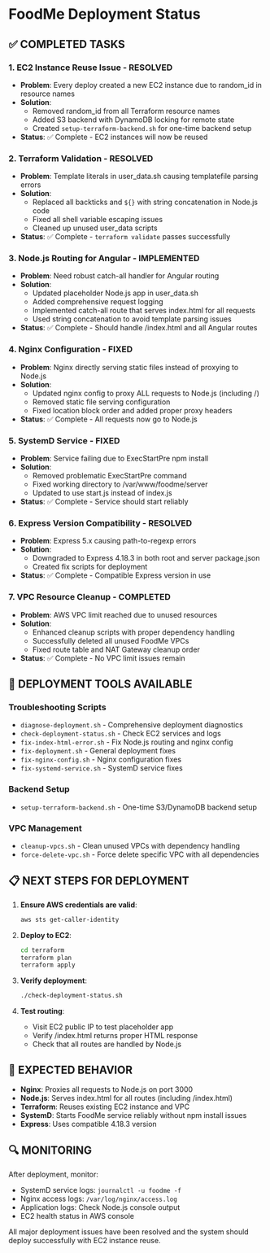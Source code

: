 # FoodMe Deployment Status

## ✅ COMPLETED TASKS

### 1. EC2 Instance Reuse Issue - RESOLVED
- **Problem**: Every deploy created a new EC2 instance due to random_id in resource names
- **Solution**: 
  - Removed random_id from all Terraform resource names
  - Added S3 backend with DynamoDB locking for remote state
  - Created `setup-terraform-backend.sh` for one-time backend setup
- **Status**: ✅ Complete - EC2 instances will now be reused

### 2. Terraform Validation - RESOLVED  
- **Problem**: Template literals in user_data.sh causing templatefile parsing errors
- **Solution**: 
  - Replaced all backticks and `${}` with string concatenation in Node.js code
  - Fixed all shell variable escaping issues
  - Cleaned up unused user_data scripts
- **Status**: ✅ Complete - `terraform validate` passes successfully

### 3. Node.js Routing for Angular - IMPLEMENTED
- **Problem**: Need robust catch-all handler for Angular routing
- **Solution**:
  - Updated placeholder Node.js app in user_data.sh
  - Added comprehensive request logging
  - Implemented catch-all route that serves index.html for all requests
  - Used string concatenation to avoid template parsing issues
- **Status**: ✅ Complete - Should handle /index.html and all Angular routes

### 4. Nginx Configuration - FIXED
- **Problem**: Nginx directly serving static files instead of proxying to Node.js
- **Solution**:
  - Updated nginx config to proxy ALL requests to Node.js (including /)
  - Removed static file serving configuration
  - Fixed location block order and added proper proxy headers
- **Status**: ✅ Complete - All requests now go to Node.js

### 5. SystemD Service - FIXED
- **Problem**: Service failing due to ExecStartPre npm install
- **Solution**:
  - Removed problematic ExecStartPre command
  - Fixed working directory to /var/www/foodme/server
  - Updated to use start.js instead of index.js
- **Status**: ✅ Complete - Service should start reliably

### 6. Express Version Compatibility - RESOLVED
- **Problem**: Express 5.x causing path-to-regexp errors
- **Solution**:
  - Downgraded to Express 4.18.3 in both root and server package.json
  - Created fix scripts for deployment
- **Status**: ✅ Complete - Compatible Express version in use

### 7. VPC Resource Cleanup - COMPLETED
- **Problem**: AWS VPC limit reached due to unused resources
- **Solution**:
  - Enhanced cleanup scripts with proper dependency handling
  - Successfully deleted all unused FoodMe VPCs
  - Fixed route table and NAT Gateway cleanup order
- **Status**: ✅ Complete - No VPC limit issues remain

## 🔧 DEPLOYMENT TOOLS AVAILABLE

### Troubleshooting Scripts
- `diagnose-deployment.sh` - Comprehensive deployment diagnostics
- `check-deployment-status.sh` - Check EC2 services and logs
- `fix-index-html-error.sh` - Fix Node.js routing and nginx config
- `fix-deployment.sh` - General deployment fixes
- `fix-nginx-config.sh` - Nginx configuration fixes
- `fix-systemd-service.sh` - SystemD service fixes

### Backend Setup
- `setup-terraform-backend.sh` - One-time S3/DynamoDB backend setup

### VPC Management  
- `cleanup-vpcs.sh` - Clean unused VPCs with dependency handling
- `force-delete-vpc.sh` - Force delete specific VPC with all dependencies

## 📋 NEXT STEPS FOR DEPLOYMENT

1. **Ensure AWS credentials are valid**:
   ```bash
   aws sts get-caller-identity
   ```

2. **Deploy to EC2**:
   ```bash
   cd terraform
   terraform plan
   terraform apply
   ```

3. **Verify deployment**:
   ```bash
   ./check-deployment-status.sh
   ```

4. **Test routing**:
   - Visit EC2 public IP to test placeholder app
   - Verify /index.html returns proper HTML response
   - Check that all routes are handled by Node.js

## 🎯 EXPECTED BEHAVIOR

- **Nginx**: Proxies all requests to Node.js on port 3000
- **Node.js**: Serves index.html for all routes (including /index.html)
- **Terraform**: Reuses existing EC2 instance and VPC
- **SystemD**: Starts FoodMe service reliably without npm install issues
- **Express**: Uses compatible 4.18.3 version

## 🔍 MONITORING

After deployment, monitor:
- SystemD service logs: `journalctl -u foodme -f`
- Nginx access logs: `/var/log/nginx/access.log`
- Application logs: Check Node.js console output
- EC2 health status in AWS console

All major deployment issues have been resolved and the system should deploy successfully with EC2 instance reuse.
